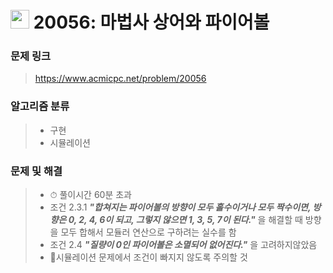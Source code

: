 # <img src="https://d2gd6pc034wcta.cloudfront.net/tier/11.svg" width="30">  20056: 마법사 상어와 파이어볼

### 문제 링크

> https://www.acmicpc.net/problem/20056



### 알고리즘 분류

>- 구현
>- 시뮬레이션



### 문제 및 해결

>- ⏱ 풀이시간 60분 초과 
>- 조건 2.3.1 ***"합쳐지는 파이어볼의 방향이 모두 홀수이거나 모두 짝수이면, 방향은 0, 2, 4, 6이 되고, 그렇지 않으면 1, 3, 5, 7이 된다."***  을 해결할 때 방향을 모두 합해서 모듈러 연산으로 구하려는 실수를 함
>- 조건 2.4 ***"질량이 0인 파이어볼은 소멸되어 없어진다."*** 을 고려하지않았음
>- 📌시뮬레이션 문제에서 조건이 빠지지 않도록 주의할 것

